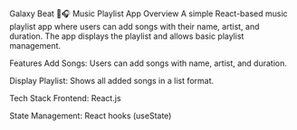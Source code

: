 Galaxy Beat 🌌🎧 Music Playlist App 
Overview
A simple React-based music playlist app where users can add songs with their name, artist, and duration. The app displays the playlist and allows basic playlist management.

Features 
Add Songs: Users can add songs with name, artist, and duration.

Display Playlist: Shows all added songs in a list format.

Tech Stack
Frontend: React.js

State Management: React hooks (useState)
